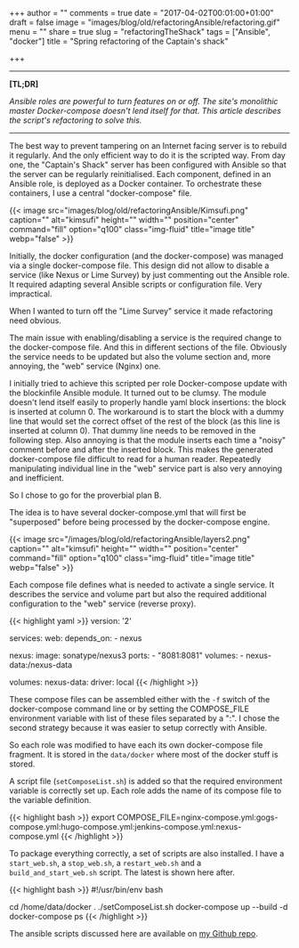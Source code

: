 +++
author = ""
comments = true
date = "2017-04-02T00:01:00+01:00"
draft = false
image = "images/blog/old/refactoringAnsible/refactoring.gif"
menu = ""
share = true
slug = "refactoringTheShack"
tags = ["Ansible", "docker"]
title = "Spring refactoring of the Captain's shack"

+++

***

**[TL;DR]**

*Ansible roles are powerful to turn features on or off. The site's monolithic master Docker-compose doesn't lend itself for that. This article describes the script's refactoring to solve this.*

***


The best way to prevent tampering on an Internet facing server is to rebuild it regularly. And the only efficient way to do it is the scripted way. From day one, the "Captain's Shack" server has been configured with Ansible so that the server can be regularly reinitialised. 
Each component, defined in an Ansible role, is deployed as a Docker container. To orchestrate these containers, I use a central "docker-compose" file.

{{< image src="images/blog/old/refactoringAnsible/Kimsufi.png" caption="" alt="kimsufi" height="" width="" position="center" command="fill" option="q100" class="img-fluid" title="image title"  webp="false" >}}


Initially, the docker configuration (and the docker-compose) was managed via a single docker-compose file. This design did not allow to disable a service (like Nexus or Lime Survey) by just commenting out the Ansible role. It required adapting several Ansible scripts or configuration file. Very impractical.  

When I wanted to turn off the "Lime Survey" service it made refactoring need obvious.

The main issue with enabling/disabling a service is the required change to the docker-compose file. And this in different sections of the file.  Obviously the service needs to be updated but also the volume section and, more annoying, the "web" service (Nginx) one. 

I initially tried to achieve this scripted per role Docker-compose update with the blockinfile Ansible module. It turned out to be clumsy. The module doesn't lend itself easily to properly handle yaml block insertions: the block is inserted at column 0. The workaround is to start the block with a dummy line that would set the correct offset of the rest of the block (as this line is inserted at column 0). That dummy line needs to be removed in the following step. Also annoying is that the module inserts each time a "noisy" comment before and after the inserted block. This makes the generated docker-compose file difficult to read for a human reader. Repeatedly manipulating individual line in the "web" service part is also very annoying and inefficient.

So I chose to go for the proverbial plan B.

The idea is to have several docker-compose.yml that will first be "superposed" before being processed by the docker-compose engine. 

{{< image src="/images/blog/old/refactoringAnsible/layers2.png" caption="" alt="kimsufi" height="" width="" position="center" command="fill" option="q100" class="img-fluid" title="image title"  webp="false" >}}

Each compose file defines what is needed to activate a single service. It describes the service and volume part but also the required additional configuration to the "web" service (reverse proxy).

{{< highlight yaml >}}
version: '2'

services:
  web:
    depends_on:
      - nexus

  nexus:
    image: sonatype/nexus3
    ports:
      - "8081:8081"
    volumes:
      - nexus-data:/nexus-data

volumes:
  nexus-data:
    driver: local
{{< /highlight >}}

These compose files can be assembled either with the `-f` switch of the docker-compose command line or by setting the COMPOSE_FILE environment variable with list of these files separated by a ":". I chose the second strategy because it was easier to setup correctly with Ansible.

So each role was modified to have each its own docker-compose file fragment. It is stored in the `data/docker` where most of the docker stuff is stored.

A script file (`setComposeList.sh`) is added so that the required environment variable is correctly set up. Each role adds the name of its compose file to the variable definition.

{{< highlight bash >}}
export COMPOSE_FILE=nginx-compose.yml:gogs-compose.yml:hugo-compose.yml:jenkins-compose.yml:nexus-compose.yml
{{< /highlight >}}

To package everything correctly, a set of scripts are also installed. I have a `start_web.sh`, a `stop_web.sh`, a `restart_web.sh` and a `build_and_start_web.sh` script. The latest is shown here after.

{{< highlight bash >}}
#!/usr/bin/env bash

cd /home/data/docker
. ./setComposeList.sh
docker-compose up --build -d
docker-compose ps
{{< /highlight >}}

The ansible scripts discussed here are available on [my Github repo](https://github.com/jmMeessen/the-captains-shack).

